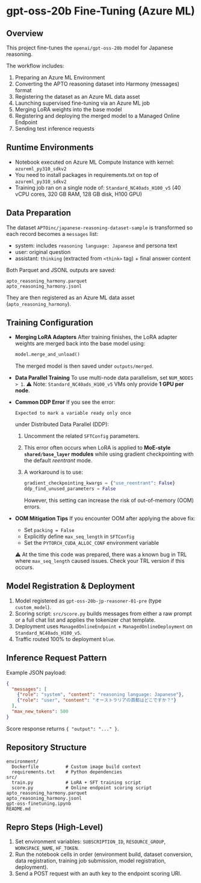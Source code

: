 # gpt-oss-20b Fine-Tuning (Azure ML)

## Overview
This project fine-tunes the `openai/gpt-oss-20b` model for Japanese reasoning.

The workflow includes:
1. Preparing an Azure ML Environment
2. Converting the APTO reasoning dataset into Harmony (messages) format
3. Registering the dataset as an Azure ML data asset
4. Launching supervised fine-tuning via an Azure ML job
5. Merging LoRA weights into the base model
6. Registering and deploying the merged model to a Managed Online Endpoint
7. Sending test inference requests

## Runtime Environments
- Notebook executed on Azure ML Compute Instance with kernel: `azureml_py310_sdkv2`
- You need to install packages in requirements.txt on top of `azureml_py310_sdkv2`
- Training job ran on a single node of: `Standard_NC40ads_H100_v5` (40 vCPU cores, 320 GB RAM, 128 GB disk, H100 GPU)

## Data Preparation
The dataset `APTOinc/japanese-reasoning-dataset-sample` is transformed so each record becomes a `messages` list:
- system: includes `reasoning language: Japanese` and persona text
- user: original question
- assistant: `thinking` (extracted from `<think>` tag) + final answer content

Both Parquet and JSONL outputs are saved:
```
apto_reasoning_harmony.parquet
apto_reasoning_harmony.jsonl
```
They are then registered as an Azure ML data asset (`apto_reasoning_harmony`).

## Training Configuration

* **Merging LoRA Adapters**
  After training finishes, the LoRA adapter weights are merged back into the base model using:

  ```python
  model.merge_and_unload()
  ```

  The merged model is then saved under `outputs/merged`.

* **Data Parallel Training**
  To use multi-node data parallelism, set `NUM_NODES > 1`.
  ⚠️ Note: `Standard_NC40ads_H100_v5` VMs only provide **1 GPU per node**.

* **Common DDP Error**
  If you see the error:

  ```
  Expected to mark a variable ready only once
  ```

  under Distributed Data Parallel (DDP):

  1. Uncomment the related `SFTConfig` parameters.
  2. This error often occurs when LoRA is applied to **MoE-style `shared/base_layer` modules** while using gradient checkpointing with the default *reentrant* mode.
  3. A workaround is to use:

     ```python
     gradient_checkpointing_kwargs = {"use_reentrant": False}
     ddp_find_unused_parameters = False
     ```

     However, this setting can increase the risk of out-of-memory (OOM) errors.

* **OOM Mitigation Tips**
  If you encounter OOM after applying the above fix:

  * Set `packing = False`
  * Explicitly define `max_seq_length` in `SFTConfig`
  * Set the `PYTORCH_CUDA_ALLOC_CONF` environment variable

  ⚠️ At the time this code was prepared, there was a known bug in TRL where `max_seq_length` caused issues. Check your TRL version if this occurs.



## Model Registration & Deployment
1. Model registered as `gpt-oss-20b-jp-reasoner-01-pre` (type `custom_model`).
2. Scoring script: `src/score.py` builds messages from either a raw prompt or a full chat list and applies the tokenizer chat template.
3. Deployment uses `ManagedOnlineEndpoint` + `ManagedOnlineDeployment` on `Standard_NC40ads_H100_v5`.
4. Traffic routed 100% to deployment `blue`.

## Inference Request Pattern
Example JSON payload:
```json
{
  "messages": [
    {"role": "system", "content": "reasoning language: Japanese"},
    {"role": "user", "content": "オーストラリアの首都はどこですか？"}
  ],
  "max_new_tokens": 500
}
```
Score response returns `{ "output": "..." }`.

## Repository Structure
```
environment/
  Dockerfile          # Custom image build context
  requirements.txt    # Python dependencies
src/
  train.py            # LoRA + SFT training script
  score.py            # Online endpoint scoring script
apto_reasoning_harmony.parquet
apto_reasoning_harmony.jsonl
gpt-oss-finetuning.ipynb
README.md
```

## Repro Steps (High-Level)
1. Set environment variables: `SUBSCRIPTION_ID`, `RESOURCE_GROUP`, `WORKSPACE_NAME`, `HF_TOKEN`.
2. Run the notebook cells in order (environment build, dataset conversion, data registration, training job submission, model registration, deployment).
3. Send a POST request with an auth key to the endpoint scoring URI.


